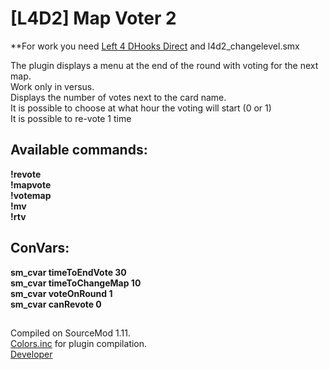 # [L4D2] Map Voter 2

**For work you need [Left 4 DHooks Direct](https://forums.alliedmods.net/showthread.php?t=321696) and l4d2_changelevel.smx

The plugin displays a menu at the end of the round with voting for the next map.  
Work only in versus.  
Displays the number of votes next to the card name.  
It is possible to choose at what hour the voting will start (0 or 1)  
It is possible to re-vote 1 time

## Available commands:
__!revote__  
__!mapvote__  
__!votemap__  
__!mv__  
__!rtv__  

## ConVars:
__sm_cvar timeToEndVote 30__  
__sm_cvar timeToChangeMap 10__  
__sm_cvar voteOnRound 1__  
__sm_cvar canRevote 0__  
##
Compiled on SourceMod 1.11.  
[Colors.inc](https://forums.alliedmods.net/showthread.php?t=96831) for plugin compilation.  
[Developer](https://vk.com/pa4h1337)

